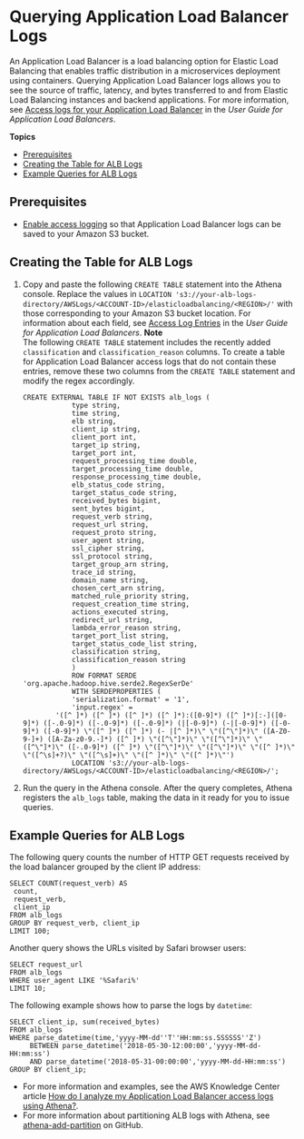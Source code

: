 # Querying Application Load Balancer Logs<a name="application-load-balancer-logs"></a>

An Application Load Balancer is a load balancing option for Elastic Load Balancing that enables traffic distribution in a microservices deployment using containers\. Querying Application Load Balancer logs allows you to see the source of traffic, latency, and bytes transferred to and from Elastic Load Balancing instances and backend applications\. For more information, see [Access logs for your Application Load Balancer](https://docs.aws.amazon.com/elasticloadbalancing/latest/application/load-balancer-access-logs.html) in the *User Guide for Application Load Balancers*\.

**Topics**
+ [Prerequisites](#application-load-balancer-logs-prerequisites)
+ [Creating the Table for ALB Logs](#create-alb-table)
+ [Example Queries for ALB Logs](#query-alb-logs-examples)

## Prerequisites<a name="application-load-balancer-logs-prerequisites"></a>
+ [Enable access logging](https://docs.aws.amazon.com/elasticloadbalancing/latest/application/load-balancer-access-logs.html#enable-access-logging) so that Application Load Balancer logs can be saved to your Amazon S3 bucket\.

## Creating the Table for ALB Logs<a name="create-alb-table"></a>

1. Copy and paste the following `CREATE TABLE` statement into the Athena console\. Replace the values in `LOCATION 's3://your-alb-logs-directory/AWSLogs/<ACCOUNT-ID>/elasticloadbalancing/<REGION>/'` with those corresponding to your Amazon S3 bucket location\. For information about each field, see [Access Log Entries](https://docs.aws.amazon.com/elasticloadbalancing/latest/application/load-balancer-access-logs.html#access-log-entry-format) in the *User Guide for Application Load Balancers*\. 
**Note**  
The following `CREATE TABLE` statement includes the recently added `classification` and `classification_reason` columns\. To create a table for Application Load Balancer access logs that do not contain these entries, remove these two columns from the `CREATE TABLE` statement and modify the regex accordingly\.

   ```
   CREATE EXTERNAL TABLE IF NOT EXISTS alb_logs (
               type string,
               time string,
               elb string,
               client_ip string,
               client_port int,
               target_ip string,
               target_port int,
               request_processing_time double,
               target_processing_time double,
               response_processing_time double,
               elb_status_code string,
               target_status_code string,
               received_bytes bigint,
               sent_bytes bigint,
               request_verb string,
               request_url string,
               request_proto string,
               user_agent string,
               ssl_cipher string,
               ssl_protocol string,
               target_group_arn string,
               trace_id string,
               domain_name string,
               chosen_cert_arn string,
               matched_rule_priority string,
               request_creation_time string,
               actions_executed string,
               redirect_url string,
               lambda_error_reason string,
               target_port_list string,
               target_status_code_list string,
               classification string,
               classification_reason string
               )
               ROW FORMAT SERDE 'org.apache.hadoop.hive.serde2.RegexSerDe'
               WITH SERDEPROPERTIES (
               'serialization.format' = '1',
               'input.regex' = 
           '([^ ]*) ([^ ]*) ([^ ]*) ([^ ]*):([0-9]*) ([^ ]*)[:-]([0-9]*) ([-.0-9]*) ([-.0-9]*) ([-.0-9]*) (|[-0-9]*) (-|[-0-9]*) ([-0-9]*) ([-0-9]*) \"([^ ]*) ([^ ]*) (- |[^ ]*)\" \"([^\"]*)\" ([A-Z0-9-]+) ([A-Za-z0-9.-]*) ([^ ]*) \"([^\"]*)\" \"([^\"]*)\" \"([^\"]*)\" ([-.0-9]*) ([^ ]*) \"([^\"]*)\" \"([^\"]*)\" \"([^ ]*)\" \"([^\s]+?)\" \"([^\s]+)\" \"([^ ]*)\" \"([^ ]*)\"')
               LOCATION 's3://your-alb-logs-directory/AWSLogs/<ACCOUNT-ID>/elasticloadbalancing/<REGION>/';
   ```

1. Run the query in the Athena console\. After the query completes, Athena registers the `alb_logs` table, making the data in it ready for you to issue queries\.

## Example Queries for ALB Logs<a name="query-alb-logs-examples"></a>

The following query counts the number of HTTP GET requests received by the load balancer grouped by the client IP address:

```
SELECT COUNT(request_verb) AS
 count,
 request_verb,
 client_ip
FROM alb_logs
GROUP BY request_verb, client_ip
LIMIT 100;
```

Another query shows the URLs visited by Safari browser users:

```
SELECT request_url
FROM alb_logs
WHERE user_agent LIKE '%Safari%'
LIMIT 10;
```

The following example shows how to parse the logs by `datetime`:

```
SELECT client_ip, sum(received_bytes) 
FROM alb_logs
WHERE parse_datetime(time,'yyyy-MM-dd''T''HH:mm:ss.SSSSSS''Z') 
     BETWEEN parse_datetime('2018-05-30-12:00:00','yyyy-MM-dd-HH:mm:ss') 
     AND parse_datetime('2018-05-31-00:00:00','yyyy-MM-dd-HH:mm:ss') 
GROUP BY client_ip;
```
+ For more information and examples, see the AWS Knowledge Center article [How do I analyze my Application Load Balancer access logs using Athena?](http://aws.amazon.com/premiumsupport/knowledge-center/athena-analyze-access-logs/)\.
+ For more information about partitioning ALB logs with Athena, see [athena\-add\-partition](https://github.com/buzzsurfr/athena-add-partition) on GitHub\.